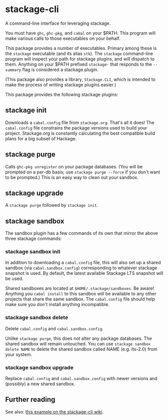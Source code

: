 stackage-cli
============

A command-line interface for leveraging stackage.

You must have `ghc`, `ghc-pkg`, and `cabal` on your $PATH. This program will make various calls to those executables on your behalf.

This package provides a number of executables. Primary among these is the `stackage` executable (and its alias `stk`). The `stackage` command-line program will inspect your path for stackage plugins, and will dispatch to them. Anything on your $PATH prefixed `stackage-` that responds to the `--summary` flag is considered a stackage plugin.

(This package also provides a library, `Stackage.CLI`, which is intended to make the process of writing stackage plugins easier.)

This package provides the following stackage plugins:

## stackage init

Downloads a `cabal.config` file from `stackage.org`. That's all it does! The `cabal.config` file constrains the package versions used to build your project. Stackage.org is constantly calculating the best compatible build plans for a big subset of Hackage.

## stackage purge

Calls `ghc-pkg unregister` on your package databases. (You will be prompted on a per-db basis; use `stackage purge --force` if you don't want to be prompted.) This is an easy way to clean out your sandbox.

## stackage upgrade

A `stackage purge` followed by `stackage init`.

## stackage sandbox

The sandbox plugin has a few commands of its own that mirror the above three stackage commands:

### stackage sandbox init

In addition to downloading a `cabal.config` file, this will also set up a shared sandbox (via `cabal.sandbox.config`) corresponding to whatever stackage snapshot is used. By default, the latest available Stackage LTS snapshot will be used.

Shared sandboxes are located at `$HOME/.stackage/sandboxes`. Be aware! Anything you `cabal install` to this sandbox will be available to any other projects that share the same sandbox. The `cabal.config` file should help make sure you don't install anything incompatible.

### stackage sandbox delete

Delete `cabal.config` and `cabal.sandbox.config`.

Unlike `stackage purge`, this does not alter any package databases. The shared sandbox will remain untouched. You can use `stackage sandbox delete NAME` to delete the shared sandbox called NAME (e.g. lts-2.0) from your system.

### stackage sandbox upgrade

Replace `cabal.config` and `cabal.sandbox.config` with newer versions and (possibly) a new shared sandbox.


## Further reading

See also: [this example on the stackage-cli wiki](https://github.com/fpco/stackage-cli/wiki/Example).
